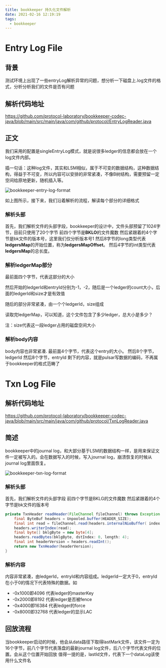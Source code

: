 ```yaml
---
title: bookkeeper 持久化文件解析
date: 2021-02-16 12:19:19
tags:
  - bookkeeper
---
```


# Entry Log File

## 背景

测试环境上出现了一些entryLog解析异常的问题，想分析一下磁盘上.log文件的格式，分析分析我们的文件是否有问题

## 解析代码地址

https://github.com/protocol-laboratory/bookkeeper-codec-java/blob/main/src/main/java/com/github/protocol/EntryLogReader.java

## 正文

我们采用的配置是singleEntryLog模式，就是说很多ledger的信息都会放在一个log文件内部。

插一句话：这种log文件，其实和LSM相似，属于不可变的数据结构，这种数据结构，得益于不可变，所以内容可以安排的非常紧凑，不像B树结构，需要预留一定空间给原地更新，随机插入等。

![bookkeeper-entry-log-format](bookkeeper-entry-log-format.png)

如上图所示，接下来，我们沿着解析的流程，解读每个部分的详细格式

### 解析头部

首先，我们解析文件的头部字段，bookkeeper的设计中，文件头部预留了1024字节，目前只使用了20个字节
前四个字节是**BKLO**的文件魔数
然后紧跟着的4个字节是bk文件的版本号，这里我们仅分析版本号1
然后8字节的long类型代表**ledgersMap**的开始位置，称为**ledgersMapOffset**。
然后4字节的int类型代表**ledgersMap**的总长度。

### 解析ledgerMap部分

最前面四个字节，代表这部分的大小

然后开始的ledgerId和entryId分别为-1，-2，随后是一个ledger的count大小，后面的ledgerId和size才是有效值

随后的部分非常紧凑，由一个个ledgerId，size组成

读取完ledgerMap，可以知道，这个文件包含了多少ledger，总大小是多少？

注：size代表这一段ledger占用的磁盘空间大小

### 解析body内容

body内容也非常紧凑.
最前面4个字节，代表这个entry的大小。
然后8个字节，ledgerId
然后8个字节，entryId
剩下的内容，就是pulsar写数据的编码，不再属于bookkeeper的格式范畴了

# Txn Log File

## 解析代码地址

https://github.com/protocol-laboratory/bookkeeper-codec-java/blob/main/src/main/java/com/github/protocol/TxnLogReader.java

## 简述

bookkeeper中的journal log，和大部分基于LSM的数据结构一样，是用来保证文件一定被写入的。会在数据写入的时候，写入journal log，崩溃恢复的时候从journal log里面恢复。

![bookkeeper-txn-log-format](bookkeeper-txn-log-format.png)

### 解析头部
首先，我们解析文件的头部字段
前四个字节是BKLG的文件魔数
然后紧跟着的4个字节是bk文件的版本号

```java
private TxnHeader readHeader(FileChannel fileChannel) throws Exception {
    final ByteBuf headers = Unpooled.buffer(HEADER_SIZE);
    final int read = fileChannel.read(headers.internalNioBuffer( index: 0, HEADER_SIZE));
    headers.writerIndex(read);
    final byte[] bklgByte = new byte[4];
    headers.readBytes(bklgByte, dstIndex: 0, length: 4);
    final int headerVersion = headers.readInt();
    return new TxnHeader(headerVersion);
}
```

### 解析内容
内容非常紧凑，由ledgerId，entryId和内容组成。ledgerId一定大于0，entryId在小于0的情况下代表特殊的数据。如

- -0x1000即4096 代表ledger的masterKey
- -0x2000即8192 代表ledger是否被fence
- -0x4000即16384 代表ledger的force
- -0x8000即32768 代表ledger的显示LAC

## 回放流程
当bookkeeper启动的时候，他会从data路径下取得lastMark文件，该文件一定为16个字节，前八个字节代表落盘的最新journal log文件，后八个字节代表文件的位置。会从这个位置开始回放
值得一提的是，lastId文件，代表下一个dataLog该使用什么文件名
